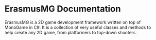 # ErasmusMG Documentation
ErasmusMG is a 2D game development framework written on top of MonoGame in C#. It is a collection of very useful classes and methods to help create any 2D game, from platformers to top-down shooters.

